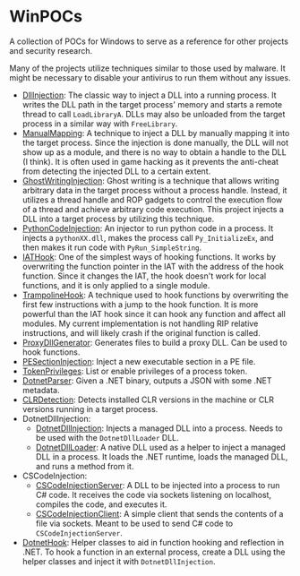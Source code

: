 # WinPOCs

A collection of POCs for Windows to serve as a reference for other projects and security research.

Many of the projects utilize techniques similar to those used by malware. It might be necessary to disable your antivirus to run them without any issues.

- [DllInjection](DllInjection): The classic way to inject a DLL into a running process. It writes the DLL path in the target process' memory and starts a remote thread to call `LoadLibraryA`. DLLs may also be unloaded from the target process in a similar way with `FreeLibrary`.
- [ManualMapping](ManualMapping): A technique to inject a DLL by manually mapping it into the target process. Since the injection is done manually, the DLL will not show up as a module, and there is no way to obtain a handle to the DLL (I think). It is often used in game hacking as it prevents the anti-cheat from detecting the injected DLL to a certain extent.
- [GhostWritingInjection](GhostWritingInjection): Ghost writing is a technique that allows writing arbitrary data in the target process without a process handle. Instead, it utilizes a thread handle and ROP gadgets to control the execution flow of a thread and achieve arbitrary code execution. This project injects a DLL into a target process by utilizing this technique.
- [PythonCodeInjection](PythonCodeInjection): An injector to run python code in a process. It injects a `pythonXX.dll`, makes the process call `Py_InitializeEx`, and then makes it run code with `PyRun_SimpleString`.
- [IATHook](IATHook): One of the simplest ways of hooking functions. It works by overwriting the function pointer in the IAT with the address of the hook function. Since it changes the IAT, the hook doesn't work for local functions, and it is only applied to a single module.
- [TrampolineHook](TrampolineHook): A technique used to hook functions by overwriting the first few instructions with a jump to the hook function. It is more powerful than the IAT hook since it can hook any function and affect all modules. My current implementation is not handling RIP relative instructions, and will likely crash if the original function is called.
- [ProxyDllGenerator](ProxyDllGenerator): Generates files to build a proxy DLL. Can be used to hook functions.
- [PESectionInjection](PESectionInjection): Inject a new executable section in a PE file.
- [TokenPrivileges](TokenPrivileges): List or enable privileges of a process token.
- [DotnetParser](DotnetParser): Given a .NET binary, outputs a JSON with some .NET metadata.
- [CLRDetection](CLRDetection): Detects installed CLR versions in the machine or CLR versions running in a target process.
- DotnetDllInjection:
	- [DotnetDllInjection](DotnetDllInjection/DotnetDllInjection): Injects a managed DLL into a process. Needs to be used with the `DotnetDllLoader` DLL.
	- [DotnetDllLoader](DotnetDllInjection/DotnetDllLoader): A native DLL used as a helper to inject a managed DLL in a process. It loads the .NET runtime, loads the managed DLL, and runs a method from it.
- CSCodeInjection:
	- [CSCodeInjectionServer](CSCodeInjection/CSCodeInjectionServer): A DLL to be injected into a process to run C# code. It receives the code via sockets listening on localhost, compiles the code, and executes it.
	- [CSCodeInjectionClient](CSCodeInjection/CSCodeInjectionClient): A simple client that sends the contents of a file via sockets. Meant to be used to send C# code to `CSCodeInjectionServer`.
- [DotnetHook](DotnetHook): Helper classes to aid in function hooking and reflection in .NET. To hook a function in an external process, create a DLL using the helper classes and inject it with `DotnetDllInjection`.
